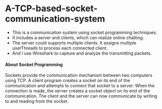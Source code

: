 # A-TCP-based-socket-communication-system

- This is a communication system using socket programming techniques.
- It includes a server and clients, which can realize online chatting. 
- The server could supports multiple clients. It assigns multiple userThreads to process each connected client. 
- And I use Wireshark to capture and analyze the transmitting packets.  

#### About Socket Programming

Sockets provide the communication mechanism between two computers using TCP. A client program creates a socket on its end of the communication and attempts to connect that socket to a server. When the connection is made, the server creates a socket object on its end of the communication. The client and the server can now communicate by writing to and reading from the socket.
